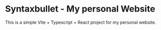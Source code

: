 # Syntaxbullet - My personal Website

This is a simple Vite + Typescript + React project for my personal website. 
